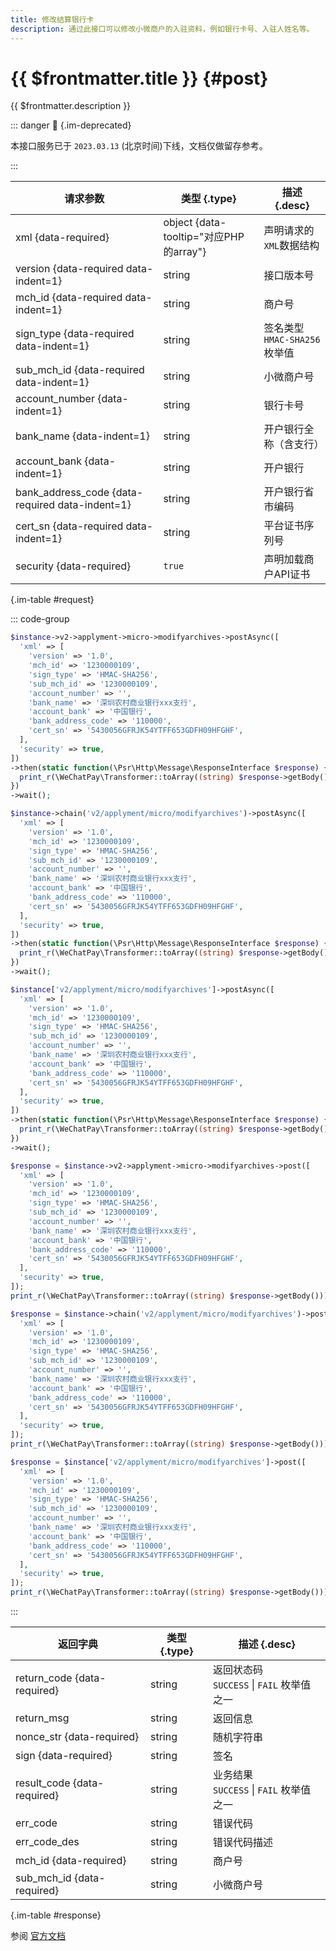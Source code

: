 ```yaml
---
title: 修改结算银行卡
description: 通过此接口可以修改小微商户的入驻资料，例如银行卡号、入驻人姓名等。
---
```


# {{ $frontmatter.title }} {#post}

{{ $frontmatter.description }}

::: danger :no_entry_sign: {.im-deprecated}

本接口服务已于 `2023.03.13` (北京时间)下线，文档仅做留存参考。

:::

| 请求参数 | 类型 {.type} | 描述 {.desc}
| --- | --- | ---
| xml {data-required} | object {data-tooltip="对应PHP的array"} | 声明请求的`XML`数据结构
| version {data-required data-indent=1} | string | 接口版本号
| mch_id {data-required data-indent=1} | string | 商户号
| sign_type {data-required data-indent=1} | string | 签名类型<br/>`HMAC-SHA256` 枚举值
| sub_mch_id {data-required data-indent=1} | string | 小微商户号
| account_number {data-indent=1} | string | 银行卡号
| bank_name {data-indent=1} | string | 开户银行全称（含支行）
| account_bank {data-indent=1} | string | 开户银行
| bank_address_code {data-required data-indent=1} | string | 开户银行省市编码
| cert_sn {data-required data-indent=1} | string | 平台证书序列号
| security {data-required} | `true` | 声明加载商户API证书

{.im-table #request}

::: code-group

```php [异步纯链式]
$instance->v2->applyment->micro->modifyarchives->postAsync([
  'xml' => [
    'version' => '1.0',
    'mch_id' => '1230000109',
    'sign_type' => 'HMAC-SHA256',
    'sub_mch_id' => '1230000109',
    'account_number' => '',
    'bank_name' => '深圳农村商业银行xxx支行',
    'account_bank' => '中国银行',
    'bank_address_code' => '110000',
    'cert_sn' => '5430056GFRJK54YTFF653GDFH09HFGHF',
  ],
  'security' => true,
])
->then(static function(\Psr\Http\Message\ResponseInterface $response) {
  print_r(\WeChatPay\Transformer::toArray((string) $response->getBody()));
})
->wait();
```

```php [异步声明式]
$instance->chain('v2/applyment/micro/modifyarchives')->postAsync([
  'xml' => [
    'version' => '1.0',
    'mch_id' => '1230000109',
    'sign_type' => 'HMAC-SHA256',
    'sub_mch_id' => '1230000109',
    'account_number' => '',
    'bank_name' => '深圳农村商业银行xxx支行',
    'account_bank' => '中国银行',
    'bank_address_code' => '110000',
    'cert_sn' => '5430056GFRJK54YTFF653GDFH09HFGHF',
  ],
  'security' => true,
])
->then(static function(\Psr\Http\Message\ResponseInterface $response) {
  print_r(\WeChatPay\Transformer::toArray((string) $response->getBody()));
})
->wait();
```

```php [异步属性式]
$instance['v2/applyment/micro/modifyarchives']->postAsync([
  'xml' => [
    'version' => '1.0',
    'mch_id' => '1230000109',
    'sign_type' => 'HMAC-SHA256',
    'sub_mch_id' => '1230000109',
    'account_number' => '',
    'bank_name' => '深圳农村商业银行xxx支行',
    'account_bank' => '中国银行',
    'bank_address_code' => '110000',
    'cert_sn' => '5430056GFRJK54YTFF653GDFH09HFGHF',
  ],
  'security' => true,
])
->then(static function(\Psr\Http\Message\ResponseInterface $response) {
  print_r(\WeChatPay\Transformer::toArray((string) $response->getBody()));
})
->wait();
```

```php [同步纯链式]
$response = $instance->v2->applyment->micro->modifyarchives->post([
  'xml' => [
    'version' => '1.0',
    'mch_id' => '1230000109',
    'sign_type' => 'HMAC-SHA256',
    'sub_mch_id' => '1230000109',
    'account_number' => '',
    'bank_name' => '深圳农村商业银行xxx支行',
    'account_bank' => '中国银行',
    'bank_address_code' => '110000',
    'cert_sn' => '5430056GFRJK54YTFF653GDFH09HFGHF',
  ],
  'security' => true,
]);
print_r(\WeChatPay\Transformer::toArray((string) $response->getBody()));
```

```php [同步声明式]
$response = $instance->chain('v2/applyment/micro/modifyarchives')->post([
  'xml' => [
    'version' => '1.0',
    'mch_id' => '1230000109',
    'sign_type' => 'HMAC-SHA256',
    'sub_mch_id' => '1230000109',
    'account_number' => '',
    'bank_name' => '深圳农村商业银行xxx支行',
    'account_bank' => '中国银行',
    'bank_address_code' => '110000',
    'cert_sn' => '5430056GFRJK54YTFF653GDFH09HFGHF',
  ],
  'security' => true,
]);
print_r(\WeChatPay\Transformer::toArray((string) $response->getBody()));
```

```php [同步属性式]
$response = $instance['v2/applyment/micro/modifyarchives']->post([
  'xml' => [
    'version' => '1.0',
    'mch_id' => '1230000109',
    'sign_type' => 'HMAC-SHA256',
    'sub_mch_id' => '1230000109',
    'account_number' => '',
    'bank_name' => '深圳农村商业银行xxx支行',
    'account_bank' => '中国银行',
    'bank_address_code' => '110000',
    'cert_sn' => '5430056GFRJK54YTFF653GDFH09HFGHF',
  ],
  'security' => true,
]);
print_r(\WeChatPay\Transformer::toArray((string) $response->getBody()));
```

:::

| 返回字典 | 类型 {.type} | 描述 {.desc}
| --- | --- | ---
| return_code {data-required}| string | 返回状态码<br/>`SUCCESS` \| `FAIL` 枚举值之一
| return_msg | string | 返回信息
| nonce_str {data-required}| string | 随机字符串
| sign {data-required}| string | 签名
| result_code {data-required}| string | 业务结果<br/>`SUCCESS` \| `FAIL` 枚举值之一
| err_code | string | 错误代码
| err_code_des | string | 错误代码描述
| mch_id {data-required}| string | 商户号
| sub_mch_id {data-required}| string | 小微商户号

{.im-table #response}

参阅 [官方文档](https://pay.weixin.qq.com/wiki/doc/api/xiaowei.php?chapter=21_2)
